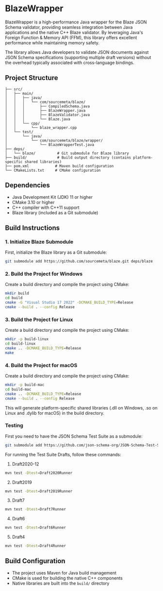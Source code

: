# BlazeWrapper

BlazeWrapper is a high-performance Java wrapper for the Blaze JSON Schema validator, providing seamless integration between Java applications and the native C++ Blaze validator. By leveraging Java's Foreign Function & Memory API (FFM), this library offers excellent performance while maintaining memory safety.

The library allows Java developers to validate JSON documents against JSON Schema specifications (supporting multiple draft versions) without the overhead typically associated with cross-language bindings.

## Project Structure

```
├── src/
│   ├── main/
│   │   ├── java/
│   │   │   └── com/sourcemeta/blaze/
│   │   │       ├── CompiledSchema.java
│   │   │       ├── BlazeWrapper.java
│   │   │       ├── BlazeValidator.java
│   │   │       └── Blaze.java
│   │   └── cpp/
│   │       └── blaze_wrapper.cpp
│   └── test/
│       └── java/
│           └── com/sourcemeta/blaze/wrapper/
│               └── BlazeWrapperTest.java
├── deps/
│   └── blaze/          # Git submodule for Blaze library
├── build/              # Build output directory (contains platform-specific shared libraries)
├── pom.xml            # Maven build configuration
└── CMakeLists.txt     # CMake configuration
```

## Dependencies

- Java Development Kit (JDK) 11 or higher
- CMake 3.10 or higher
- C++ compiler with C++11 support
- Blaze library (included as a Git submodule)

## Build Instructions

### 1. Initialize Blaze Submodule

First, initialize the Blaze library as a Git submodule:

```bash
git submodule add https://github.com/sourcemeta/blaze.git deps/blaze
```

### 2. Build the Project for Windows

Create a build directory and compile the project using CMake:

```bash
mkdir build
cd build
cmake -G "Visual Studio 17 2022" -DCMAKE_BUILD_TYPE=Release
cmake --build . --config Release
```

### 3. Build the Project for Linux

Create a build directory and compile the project using CMake:

```bash
mkdir -p build-linux
cd build-linux
cmake .. -DCMAKE_BUILD_TYPE=Release
make 
```

### 4. Build the Project for macOS

Create a build directory and compile the project using CMake:

```bash
mkdir -p build-mac
cd build-mac
cmake .. -DCMAKE_BUILD_TYPE=Release
cmake --build . --config Release
```

This will generate platform-specific shared libraries (.dll on Windows, .so on Linux and .dylib for macOS) in the build directory.

### Testing 

First you need to have the JSON Schema Test Suite as a submodule:
```bash
git submodule add https://github.com/json-schema-org/JSON-Schema-Test-Suite.git src/test/resources/JSON-Schema-Test-Suite
```

For running the Test Suite Drafts, follow these commands:

1. Draft2020-12
```bash
mvn test -Dtest=Draft2020Runner
```

2. Draft2019
```bash
mvn test -Dtest=Draft2019Runner
```

3. Draft7
```bash
mvn test -Dtest=Draft7Runner
```

4. Draft6 
```bash
mvn test -Dtest=Draft6Runner
```

5. Draft4 
```bash
mvn test -Dtest=Draft4Runner
```

## Build Configuration

- The project uses Maven for Java build management
- CMake is used for building the native C++ components
- Native libraries are built into the `build/` directory